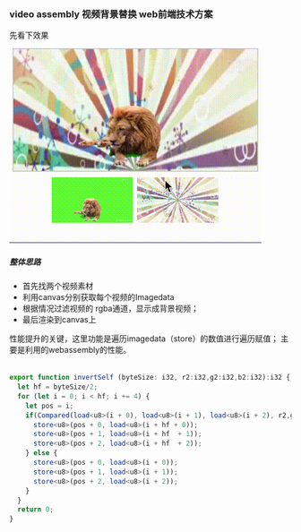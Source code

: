 ### video assembly 视频背景替换  web前端技术方案

先看下效果

![](img/rst.gif)

##### 整体思路

- 首先找两个视频素材
- 利用canvas分别获取每个视频的Imagedata
- 根据情况过滤视频的 rgba通道，显示成背景视频；
- 最后渲染到canvas上 

性能提升的关键，这里功能是遍历imagedata（store）的数值进行遍历赋值；
主要是利用的webassembly的性能。

```typescript

export function invertSelf (byteSize: i32, r2:i32,g2:i32,b2:i32):i32 {
  let hf = byteSize/2;
  for (let i = 0; i < hf; i += 4) {
    let pos = i;
    if(Compared(load<u8>(i + 0), load<u8>(i + 1), load<u8>(i + 2), r2,g2,b2)) {
      store<u8>(pos + 0, load<u8>(i + hf + 0));
      store<u8>(pos + 1, load<u8>(i + hf  + 1));
      store<u8>(pos + 2, load<u8>(i + hf  + 2));
    } else {
      store<u8>(pos + 0, load<u8>(i + 0));
      store<u8>(pos + 1, load<u8>(i + 1));
      store<u8>(pos + 2, load<u8>(i + 2));
    }
  }
  return 0;
}

```